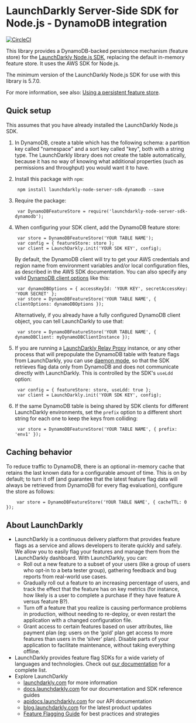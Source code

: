 # LaunchDarkly Server-Side SDK for Node.js - DynamoDB integration

[![CircleCI](https://circleci.com/gh/launchdarkly/node-server-sdk-dynamodb.svg?style=svg)](https://circleci.com/gh/launchdarkly/node-server-sdk-dynamodb)

This library provides a DynamoDB-backed persistence mechanism (feature store) for the [LaunchDarkly Node.js SDK](https://github.com/launchdarkly/node-server-sdk), replacing the default in-memory feature store. It uses the AWS SDK for Node.js.

The minimum version of the LaunchDarkly Node.js SDK for use with this library is 5.7.0.

For more information, see also: [Using a persistent feature store](https://docs.launchdarkly.com/v2.0/docs/using-a-persistent-feature-store).

## Quick setup

This assumes that you have already installed the LaunchDarkly Node.js SDK.

1. In DynamoDB, create a table which has the following schema: a partition key called "namespace" and a sort key called "key", both with a string type. The LaunchDarkly library does not create the table automatically, because it has no way of knowing what additional properties (such as permissions and throughput) you would want it to have.

2. Install this package with `npm`:

        npm install launchdarkly-node-server-sdk-dynamodb --save

3. Require the package:

        var DynamoDBFeatureStore = require('launchdarkly-node-server-sdk-dynamodb');

4. When configuring your SDK client, add the DynamoDB feature store:

        var store = DynamoDBFeatureStore('YOUR TABLE NAME');
        var config = { featureStore: store };
        var client = LaunchDarkly.init('YOUR SDK KEY', config);

    By default, the DynamoDB client will try to get your AWS credentials and region name from environment variables and/or local configuration files, as described in the AWS SDK documentation. You can also specify any valid [DynamoDB client options](https://docs.aws.amazon.com/AWSJavaScriptSDK/latest/AWS/DynamoDB.html#constructor-property) like this:

        var dynamoDBOptions = { accessKeyId: 'YOUR KEY', secretAccessKey: 'YOUR SECRET' };
        var store = DynamoDBFeatureStore('YOUR TABLE NAME', { clientOptions: dynamoDBOptions });

    Alternatively, if you already have a fully configured DynamoDB client object, you can tell LaunchDarkly to use that:

        var store = DynamoDBFeatureStore('YOUR TABLE NAME', { dynamoDBClient: myDynamoDBClientInstance });

5. If you are running a [LaunchDarkly Relay Proxy](https://github.com/launchdarkly/ld-relay) instance, or any other process that will prepopulate the DynamoDB table with feature flags from LaunchDarkly, you can use [daemon mode](https://github.com/launchdarkly/ld-relay#daemon-mode), so that the SDK retrieves flag data only from DynamoDB and does not communicate directly with LaunchDarkly. This is controlled by the SDK's `useLdd` option:

        var config = { featureStore: store, useLdd: true };
        var client = LaunchDarkly.init('YOUR SDK KEY', config);

6. If the same DynamoDB table is being shared by SDK clients for different LaunchDarkly environments, set the `prefix` option to a different short string for each one to keep the keys from colliding:

        var store = DynamoDBFeatureStore('YOUR TABLE NAME', { prefix: 'env1' });

## Caching behavior

To reduce traffic to DynamoDB, there is an optional in-memory cache that retains the last known data for a configurable amount of time. This is on by default; to turn it off (and guarantee that the latest feature flag data will always be retrieved from DynamoDB for every flag evaluation), configure the store as follows:

        var store = DynamoDBFeatureStore('YOUR TABLE NAME', { cacheTTL: 0 });

## About LaunchDarkly

* LaunchDarkly is a continuous delivery platform that provides feature flags as a service and allows developers to iterate quickly and safely. We allow you to easily flag your features and manage them from the LaunchDarkly dashboard.  With LaunchDarkly, you can:
    * Roll out a new feature to a subset of your users (like a group of users who opt-in to a beta tester group), gathering feedback and bug reports from real-world use cases.
    * Gradually roll out a feature to an increasing percentage of users, and track the effect that the feature has on key metrics (for instance, how likely is a user to complete a purchase if they have feature A versus feature B?).
    * Turn off a feature that you realize is causing performance problems in production, without needing to re-deploy, or even restart the application with a changed configuration file.
    * Grant access to certain features based on user attributes, like payment plan (eg: users on the ‘gold’ plan get access to more features than users in the ‘silver’ plan). Disable parts of your application to facilitate maintenance, without taking everything offline.
* LaunchDarkly provides feature flag SDKs for a wide variety of languages and technologies. Check out [our documentation](https://docs.launchdarkly.com/docs) for a complete list.
* Explore LaunchDarkly
    * [launchdarkly.com](https://www.launchdarkly.com/ "LaunchDarkly Main Website") for more information
    * [docs.launchdarkly.com](https://docs.launchdarkly.com/  "LaunchDarkly Documentation") for our documentation and SDK reference guides
    * [apidocs.launchdarkly.com](https://apidocs.launchdarkly.com/  "LaunchDarkly API Documentation") for our API documentation
    * [blog.launchdarkly.com](https://blog.launchdarkly.com/  "LaunchDarkly Blog Documentation") for the latest product updates
    * [Feature Flagging Guide](https://github.com/launchdarkly/featureflags/  "Feature Flagging Guide") for best practices and strategies
